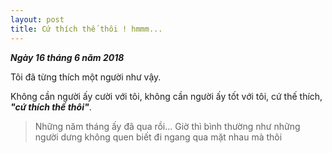 ```yaml
--- 
layout: post
title: Cứ thích thế thôi ! hmmm...
---
```


_**Ngày 16 tháng 6 năm 2018**_

Tôi đã từng thích một người như vậy.

Không cần người ấy cười với tôi, không cần người ấy tốt với tôi, cứ thế thích, _**"cứ thích thế thôi"**_.

> Những năm tháng ấy đã qua rồi... Giờ thì bình thường như những người dưng không quen biết đi ngang qua mặt nhau mà thôi
